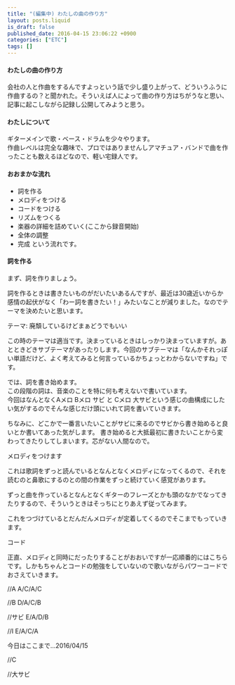 ```yaml
---
title: "(編集中) わたしの曲の作り方"
layout: posts.liquid
is_draft: false
published_date: 2016-04-15 23:06:22 +0900
categories: ["ETC"]
tags: []
---
```


#### わたしの曲の作り方
会社の人と作曲をするんですよっという話で少し盛り上がって、どういうふうに作曲するの？と聞かれた。そういえば人によって曲の作り方はちがうなと思い、記事に起こしながら記録し公開してみようと思う。

#### わたしについて
ギターメインで歌・ベース・ドラムを少々やります。  
作曲レベルは完全な趣味で、プロではありませんしアマチュア・バンドで曲を作ったことも数えるほどなので、軽い宅録人です。

#### おおまかな流れ
- 詞を作る
- メロディをつける
- コードをつける
- リズムをつくる
- 楽器の詳細を詰めていく(ここから録音開始)
- 全体の調整
- 完成
という流れです。

#### 詞を作る
まず、詞を作りましょう。

詞を作るときは書きたいものがだいたいあるんですが、最近は30歳近いからか感情の起伏がなく「わー詞を書きたい！」みたいなことが減りました。なのでテーマを決めたいと思います。

テーマ: 廃頽しているけどまぁどうでもいい

この時のテーマは適当です。決まっているときはしっかり決まっていますが。あとときどきサブテーマがあったりします。今回のサブテーマは「なんかそれっぽい単語だけど、よく考えてみると何言っているかちょっとわからないですね」です。

では、詞を書き始めます。  
この段階の詞は、音楽のことを特に何も考えないで書いています。  
今回はなんとなくAメロ Bメロ サビ と Cメロ 大サビという感じの曲構成にしたい気がするのでそんな感じだけ頭にいれて詞を書いていきます。

ちなみに、どこかで一番言いたいことがサビに来るのでサビから書き始めると良いとか書いてあった気がします。
書き始めると大抵最初に書きたいことから変わってきたりしてしまいます。芯がない人間なので。

メロディをつけます

これは歌詞をずっと読んでいるとなんとなくメロディになってくるので、それを読むのと鼻歌にするのとの間の作業をずっと続けていく感覚があります。

ずっと曲を作っているとなんとなくギターのフレーズとかも頭のなかでなってきたりするので、そういうときはそっちにとりあえず従ってみます。

これをつづけているとだんだんメロディが定着してくるのでそこまでもっていきます。

コード

正直、メロディと同時にだったりすることがおおいですが一応順番的にはこちらです。しかもちゃんとコードの勉強をしていないので歌いながらパワーコードでおさえていきます。

//A
A/C/A/C

//B
D/A/C/B

//サビ
E/A/D/B

//I
E/A/C/A

今日はここまで...2016/04/15

//C

//大サビ


